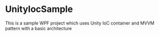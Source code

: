 # UnityIocSample
This is a sample WPF project which uses Unity IoC container and MVVM pattern with a basic architecture
